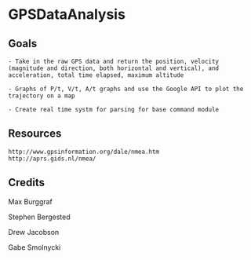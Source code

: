 # GPSDataAnalysis

## Goals
	- Take in the raw GPS data and return the position, velocity (magnitude and direction, both horizontal and vertical), and acceleration, total time elapsed, maximum altitude
	
	- Graphs of P/t, V/t, A/t graphs and use the Google API to plot the trajectory on a map
	
	- Create real time systm for parsing for base command module

## Resources
	http://www.gpsinformation.org/dale/nmea.htm
	http://aprs.gids.nl/nmea/

## Credits
Max Burggraf

Stephen Bergested

Drew Jacobson

Gabe Smolnycki

